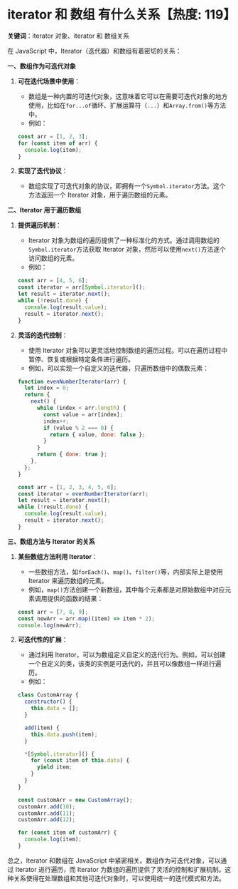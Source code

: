 # iterator 和 数组 有什么关系【热度: 119】

**关键词**：iterator 对象、iterator 和 数组关系

在 JavaScript 中，Iterator（迭代器）和数组有着密切的关系：

**一、数组作为可迭代对象**

1. **可在迭代场景中使用**：

   - 数组是一种内置的可迭代对象，这意味着它可以在需要可迭代对象的地方使用，比如在`for...of`循环、扩展运算符（`...`）和`Array.from()`等方法中。
   - 例如：

   ```javascript
   const arr = [1, 2, 3];
   for (const item of arr) {
     console.log(item);
   }
   ```

2. **实现了迭代协议**：
   - 数组实现了可迭代对象的协议，即拥有一个`Symbol.iterator`方法。这个方法返回一个 Iterator 对象，用于遍历数组的元素。

**二、Iterator 用于遍历数组**

1. **提供遍历机制**：

   - Iterator 对象为数组的遍历提供了一种标准化的方式。通过调用数组的`Symbol.iterator`方法获取 Iterator 对象，然后可以使用`next()`方法逐个访问数组的元素。
   - 例如：

   ```javascript
   const arr = [4, 5, 6];
   const iterator = arr[Symbol.iterator]();
   let result = iterator.next();
   while (!result.done) {
     console.log(result.value);
     result = iterator.next();
   }
   ```

2. **灵活的迭代控制**：

   - 使用 Iterator 对象可以更灵活地控制数组的遍历过程。可以在遍历过程中暂停、恢复或根据特定条件进行遍历。
   - 例如，可以实现一个自定义的迭代器，只遍历数组中的偶数元素：

   ```javascript
   function evenNumberIterator(arr) {
     let index = 0;
     return {
       next() {
         while (index < arr.length) {
           const value = arr[index];
           index++;
           if (value % 2 === 0) {
             return { value, done: false };
           }
         }
         return { done: true };
       },
     };
   }

   const arr = [1, 2, 3, 4, 5, 6];
   const iterator = evenNumberIterator(arr);
   let result = iterator.next();
   while (!result.done) {
     console.log(result.value);
     result = iterator.next();
   }
   ```

**三、数组方法与 Iterator 的关系**

1. **某些数组方法利用 Iterator**：

   - 一些数组方法，如`forEach()`、`map()`、`filter()`等，内部实际上是使用 Iterator 来遍历数组的元素。
   - 例如，`map()`方法创建一个新数组，其中每个元素都是对原始数组中对应元素调用提供的函数的结果：

   ```javascript
   const arr = [7, 8, 9];
   const newArr = arr.map((item) => item * 2);
   console.log(newArr);
   ```

2. **可迭代性的扩展**：

   - 通过利用 Iterator，可以为数组定义自定义的迭代行为。例如，可以创建一个自定义的类，该类的实例是可迭代的，并且可以像数组一样进行遍历。
   - 例如：

   ```javascript
   class CustomArray {
     constructor() {
       this.data = [];
     }

     add(item) {
       this.data.push(item);
     }

     *[Symbol.iterator]() {
       for (const item of this.data) {
         yield item;
       }
     }
   }

   const customArr = new CustomArray();
   customArr.add(10);
   customArr.add(11);
   customArr.add(12);

   for (const item of customArr) {
     console.log(item);
   }
   ```

总之，Iterator 和数组在 JavaScript 中紧密相关。数组作为可迭代对象，可以通过 Iterator 进行遍历，而 Iterator 为数组的遍历提供了灵活的控制和扩展机制。这种关系使得在处理数组和其他可迭代对象时，可以使用统一的迭代模式和方法。